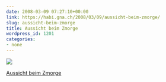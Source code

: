 ```yaml
---
date: 2008-03-09 07:27:10+00:00
link: https://habi.gna.ch/2008/03/09/aussicht-beim-zmorge/
slug: aussicht-beim-zmorge
title: Aussicht beim Zmorge
wordpress_id: 1201
categories:
- none
---
```



 [![](https://static.flickr.com/3086/2320683242_9b442d26d8_m.jpg)](https://www.flickr.com/photos/habi/2320683242/)
   

 
  [Aussicht beim Zmorge](https://www.flickr.com/photos/habi/2320683242/)
    

 




  

